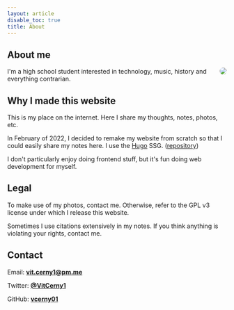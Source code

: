 ```yaml
---
layout: article
disable_toc: true
title: About
---
```


## About me
<img src="/images/main/me.jpg" style="float:right; border-radius: 100%; max-width: 140px">

I'm a high school student interested in technology, music, history and everything contrarian.

## Why I made this website

This is my place on the internet. Here I share my thoughts, notes, photos, etc. 

In February of 2022, I decided to remake my website from scratch so that I could easily share my notes here. I use the [Hugo](https://gohugo.io/) SSG. ([repository](https://github.com/vcerny01/website))

I don't particularly enjoy doing frontend stuff, but it's fun doing web development for myself.

## Legal

To make use of my photos, contact me. Otherwise, refer to the GPL v3 license under which I release this website.

Sometimes I use citations extensively in my notes. If you think anything is violating your rights, contact me. 

## Contact

Email: **vit.cerny1@pm.me**

Twitter: **[@VitCerny1](https://twitter.com/VitCerny1)**

GitHub: **[vcerny01](https://github.com/vcerny01)**